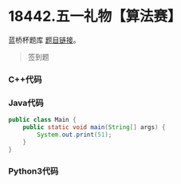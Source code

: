 # 18442.五一礼物【算法赛】

蓝桥杯题库 [题目链接](https://www.lanqiao.cn/problems/18442/learning/)。

> 签到题

### C++代码

### Java代码

```Java
public class Main {
    public static void main(String[] args) {
        System.out.print(51);
    }
}
```

### Python3代码